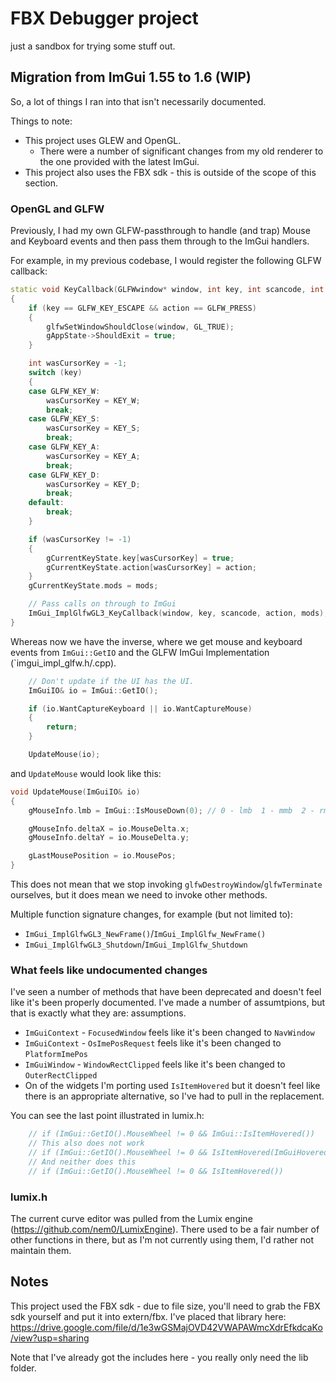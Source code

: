 # FBX Debugger project

just a sandbox for trying some stuff out.

## Migration from ImGui 1.55 to 1.6 (WIP)

So, a lot of things I ran into that isn't necessarily documented.

Things to note:

- This project uses GLEW and OpenGL.
  - There were a number of significant changes from my old renderer to the one provided with the latest ImGui.
- This project also uses the FBX sdk - this is outside of the scope of this section.

### OpenGL and GLFW

Previously, I had my own GLFW-passthrough to handle (and trap) Mouse and Keyboard events and then pass them through to the ImGui handlers. 

For example, in my previous codebase, I would register the following GLFW callback:

``` C++
static void KeyCallback(GLFWwindow* window, int key, int scancode, int action, int mods)
{
	if (key == GLFW_KEY_ESCAPE && action == GLFW_PRESS)
	{
		glfwSetWindowShouldClose(window, GL_TRUE);
		gAppState->ShouldExit = true;
	}

	int wasCursorKey = -1;
	switch (key)
	{
	case GLFW_KEY_W:
		wasCursorKey = KEY_W;
		break;
	case GLFW_KEY_S:
		wasCursorKey = KEY_S;
		break;
	case GLFW_KEY_A:
		wasCursorKey = KEY_A;
		break;
	case GLFW_KEY_D:
		wasCursorKey = KEY_D;
		break;
	default:
		break;
	}

	if (wasCursorKey != -1)
	{
		gCurrentKeyState.key[wasCursorKey] = true;
		gCurrentKeyState.action[wasCursorKey] = action;		
	}
	gCurrentKeyState.mods = mods;

	// Pass calls on through to ImGui
	ImGui_ImplGlfwGL3_KeyCallback(window, key, scancode, action, mods);
}
```

Whereas now we have the inverse, where we get mouse and keyboard events from `ImGui::GetIO` and the GLFW ImGui Implementation (`imgui_impl_glfw.h/.cpp).

``` C++
	// Don't update if the UI has the UI.
	ImGuiIO& io = ImGui::GetIO();

	if (io.WantCaptureKeyboard || io.WantCaptureMouse)
	{
		return;
	}

	UpdateMouse(io);
```

and `UpdateMouse` would look like this:

``` C++
void UpdateMouse(ImGuiIO& io)
{
	gMouseInfo.lmb = ImGui::IsMouseDown(0); // 0 - lmb  1 - mmb  2 - rmb

	gMouseInfo.deltaX = io.MouseDelta.x;
	gMouseInfo.deltaY = io.MouseDelta.y;

	gLastMousePosition = io.MousePos;
}
```

This does not mean that we stop invoking `glfwDestroyWindow`/`glfwTerminate` ourselves, but it does mean we need to invoke other methods.

Multiple function signature changes, for example (but not limited to):

- `ImGui_ImplGlfwGL3_NewFrame()`/`ImGui_ImplGlfw_NewFrame()`
- `ImGui_ImplGlfwGL3_Shutdown`/`ImGui_ImplGlfw_Shutdown`

### What feels like undocumented changes

I've seen a number of methods that have been deprecated and doesn't feel like it's been properly documented. I've made a number of assumtpions, but that is exactly what they are: assumptions.

- `ImGuiContext` - `FocusedWindow` feels like it's been changed to `NavWindow`
- `ImGuiContext` - `OsImePosRequest` feels like it's been changed to `PlatformImePos`
- `ImGuiWindow` - `WindowRectClipped` feels like it's been changed to `OuterRectClipped`
- On of the widgets I'm porting used `IsItemHovered` but it doesn't feel like there is an appropriate alternative, so I've had to pull in the replacement.

You  can see the last point illustrated in lumix.h:

``` C++
    // if (ImGui::GetIO().MouseWheel != 0 && ImGui::IsItemHovered())
    // This also does not work
    // if (ImGui::GetIO().MouseWheel != 0 && IsItemHovered(ImGuiHoveredFlags_AllowWhenBlockedByActiveItem))
    // And neither does this
    // if (ImGui::GetIO().MouseWheel != 0 && IsItemHovered())
```

### lumix.h

The current curve editor was pulled from the Lumix engine (https://github.com/nem0/LumixEngine). There used to be a fair number of other functions in there, 
but as I'm not currently using them, I'd rather not maintain them.

## Notes

This project used the FBX sdk - due to file size, you'll need to grab the FBX sdk yourself and put it into extern/fbx.
I've placed that library here: https://drive.google.com/file/d/1e3wGSMajOVD42VWAPAWmcXdrEfkdcaKo/view?usp=sharing

Note that I've already got the includes here - you really only need the lib folder.